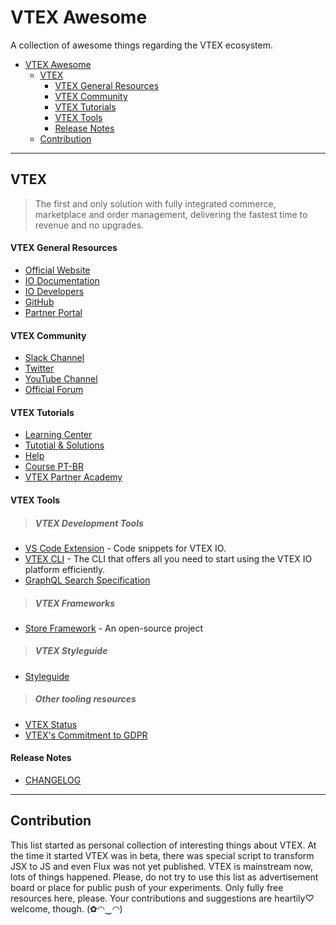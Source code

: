 # VTEX Awesome  

A collection of awesome things regarding the VTEX ecosystem.

- [VTEX Awesome](#vtex-awesome)
  - [VTEX](#vtex)
      - [VTEX General Resources](#vtex-general-resources)
      - [VTEX Community](#vtex-community)
      - [VTEX Tutorials](#vtex-tutorials)
      - [VTEX Tools](#vtex-tools)
      - [Release Notes](#release-notes)
  - [Contribution](#contribution)

---

## VTEX

> The first and only solution with fully integrated commerce, marketplace and order management, delivering the fastest time to revenue and no upgrades. 

#### VTEX General Resources

- [Official Website](https://vtex.com/)
- [IO Documentation](https://vtex.io/docs/home)
- [IO Developers](https://developers.vtex.com/)
- [GitHub](https://github.com/VTEX)
- [Partner Portal](https://partnerportal.vtex.com/)

#### VTEX Community

- [Slack Channel](http://vtexpartner.slack.com/)
- [Twitter](https://twitter.com/vtexonline)
- [YouTube Channel](https://www.youtube.com/user/VTEXTV)
- [Official Forum](https://community-beta.vtex.com/)

#### VTEX Tutorials

- [Learning Center](https://learn.vtex.com/)
- [Tutotial & Solutions](https://help.vtex.com/tutorial/)
- [Help](https://help.vtex.com/tracks)
- [Course PT-BR](https://www.udemy.com/course/vtex-um-guia-completo-sobre-a-plataforma/)
- [VTEX Partner Academy](https://www.educamaisead.com.br/ead/vtex/)

#### VTEX Tools

> ##### VTEX Development Tools

- [VS Code Extension](https://marketplace.visualstudio.com/items?itemName=jchemello.vtex-io-snippets) - Code snippets for VTEX IO.
- [VTEX CLI](https://github.com/vtex/toolbelt#readme) - The CLI that offers all you need to start using the VTEX IO platform efficiently.
- [GraphQL Search Specification](https://developers.vtex.com/vtex-rest-api/docs/external-search-provider-specification)

> ##### VTEX Frameworks

- [Store Framework](https://developers.vtex.com/vtex-developer-docs/docs/what-is-store-framework) - An open-source project

> ##### VTEX Styleguide

- [Styleguide](https://styleguide.vtex.com/)

> ##### Other tooling resources

- [VTEX Status](https://status.vtex.com/)
- [VTEX's Commitment to GDPR](https://compliance.vtex.com/gdpr/)

#### Release Notes

- [CHANGELOG](https://developers.vtex.com/vtex-developer-docs/changelog)

---

## Contribution

This list started as personal collection of interesting things about VTEX. At the time it started VTEX was in beta, there was special script to transform JSX to JS and even Flux was not yet published. VTEX is mainstream now, lots of things happened. Please, do not try to use this list as advertisement board or place for public push of your experiments. Only fully free resources here, please. Your contributions and suggestions are heartily♡ welcome, though. (✿◠‿◠)

